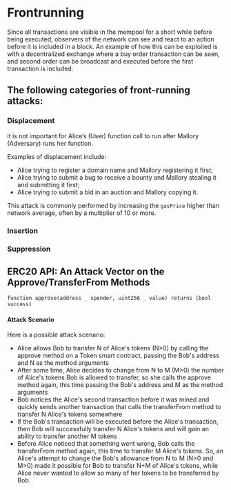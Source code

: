 # Frontrunning

Since all transactions are visible in the mempool for a short while before being executed, observers of the network can see and react to an action before it is included in a block. An example of how this can be exploited is with a decentralized exchange where a buy order transaction can be seen, and second order can be broadcast and executed before the first transaction is included.

## The following categories of front-running attacks:

### Displacement

it is not important for Alice’s (User) function call to run after Mallory (Adversary) runs her function. 

Examples of displacement include:

* Alice trying to register a domain name and Mallory registering it first;
* Alice trying to submit a bug to receive a bounty and Mallory stealing it and submitting it first;
* Alice trying to submit a bid in an auction and Mallory copying it.

This attack is commonly performed by increasing the `gasPrice` higher than network average, often by a multiplier of 10 or more.

### Insertion
### Suppression




## ERC20 API: An Attack Vector on the Approve/TransferFrom Methods


    function approve(address _ spender, uint256 _ value) returns (bool success)

#### Attack Scenario

Here is a possible attack scenario:

* Alice allows Bob to transfer N of Alice's tokens (N>0)  by calling the approve method on a Token smart contract, passing the Bob's address and N as the method arguments
* After some time, Alice decides to change from N to M (M>0) the number of Alice's tokens Bob is allowed to transfer, so she calls the approve method again, this time passing the Bob's address and M as the method arguments
* Bob notices the Alice's second transaction before it was mined and quickly sends another transaction that calls the transferFrom method to transfer N Alice's tokens somewhere
* If the Bob's transaction will be executed before the Alice's transaction, then Bob will successfully transfer N Alice's tokens and will gain an ability to transfer another M tokens
* Before Alice noticed that something went wrong, Bob calls the transferFrom method again, this time to transfer M Alice's tokens.
So, an Alice's attempt to change the Bob's allowance from N to M (N>0 and M>0) made it possible for Bob to transfer N+M of Alice's tokens, while Alice never wanted to allow so many of her tokens to be transferred by Bob.
